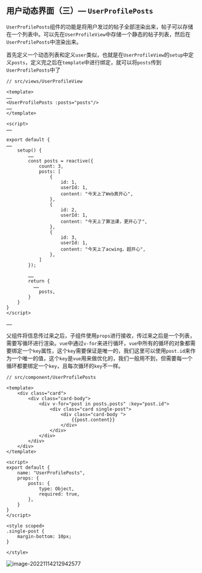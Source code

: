 ## 用户动态界面（三）— `UserProfilePosts`

`UserProfilePosts`组件的功能是将用户发过的帖子全部渲染出来，帖子可以存储在一个列表中。可以先在`UserProfileView`中存储一个静态的帖子列表，然后在`UserProfilePosts`中渲染出来。

首先定义一个动态列表和定义`user`类似，也就是在`UserProfileView`的`setup`中定义`posts`，定义完之后在`template`中进行绑定，就可以将`posts`传到`UserProfilePosts`中了

```vue
// src/views/UserProfileView

<template>
……
<UserProfilePosts :posts="posts"/>                
……
</template>

<script>
……

export default {
……
    setup() {
		……
        const posts = reactive({
            count: 3,
            posts: [
                {
                    id: 1,
                    userId: 1,
                    content: "今天上了Web真开心",
                },
                {
                    id: 2,
                    userId: 1,
                    content: "今天上了算法课，更开心了",
                },
                {
                    id: 3,
                    userId: 1,
                    content: "今天上了acwing，超开心",
                },
            ]
        });

        ……
        return {
          ……
            posts,
        }
    }
}
</script>

……
```

父组件将信息传过来之后，子组件使用`props`进行接收，传过来之后是一个列表，需要写循环进行渲染。`vue`中通过`v-for`来进行循环，`vue`中所有的循环的对象都需要绑定一个`key`属性，这个`key`需要保证是唯一的，我们这里可以使用`post.id`来作为一个唯一的值，这个`key`是`vue`用来做优化的，我们一般用不到，但需要每一个循环都要绑定一个`key`，且每次循环的`key`不一样。

```vue
// src/component/UserProfilePosts

<template>
    <div class="card">
        <div class="card-body">
            <div v-for="post in posts.posts" :key="post.id">
                <div class="card single-post">
                    <div class="card-body ">
                        {{post.content}}
                    </div>
                </div>
            </div>
        </div>
    </div>
</template>

<script>
export default {
    name: "UserProfilePosts",
    props: {
        posts: {
            type: Object,
            required: true,
        },
    }
}
</script>

<style scoped>
.single-post {
    margin-bottom: 10px;
}

</style>
```

![image-20221114212942577](https://typora-1303258815.cos.ap-chengdu.myqcloud.com/typora-imgs/image-20221114212942577.png)